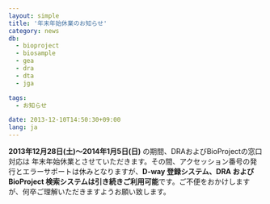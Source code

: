 ```yaml
---
layout: simple
title: '年末年始休業のお知らせ'
category: news
db:
  - bioproject
  - biosample
  - gea
  - dra
  - dta
  - jga

tags:
  - お知らせ

date: 2013-12-10T14:50:30+09:00
lang: ja
---
```


<strong>2013年12月28日(土)～2014年1月5日(日)</strong> の期間、DRAおよびBioProjectの窓口対応は 年末年始休業とさせていただきます。その間、アクセッション番号の発行とエラーサポートは休みとなりますが、<strong>D-way 登録システム、DRA およびBioProject 検索システムは引き続きご利用可能</strong>です。ご不便をおかけしますが、何卒ご理解いただきますようお願い致します。
